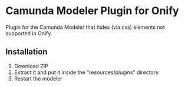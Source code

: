 # Camunda Modeler Plugin for Onify

Plugin for the Camunda Modeler that hides (via css) elements not supported in Onify.

## Installation

1. Download ZIP
2. Extract it and put it inside the "resources/plugins" directory
3. Restart the modeler
